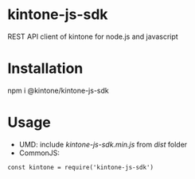 # kintone-js-sdk
REST API client of kintone for node.js and javascript 

# Installation
npm i @kintone/kintone-js-sdk

# Usage
* UMD: include <i>kintone-js-sdk.min.js</i> from <i>dist</i> folder <br/>
* CommonJS: <br/>
```
const kintone = require('kintone-js-sdk')
```
